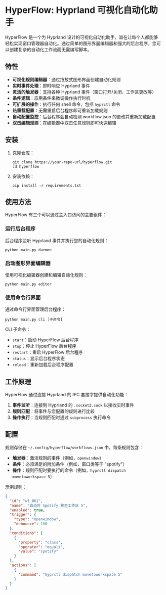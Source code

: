 # HyperFlow: Hyprland 可视化自动化助手

HyperFlow 是一个为 Hyprland 设计的可视化自动化助手，旨在让每个人都能够轻松实现窗口管理器自动化。通过简单的图形界面编辑器和强大的后台程序，您可以创建复杂的自动化工作流而无需编写脚本。

## 特性

- **可视化规则编辑器**：通过拖放式图形界面创建自动化规则
- **实时事件处理**：即时响应 Hyprland 事件
- **灵活的触发器**：支持各种 Hyprland 事件（窗口打开/关闭、工作区更改等）
- **条件逻辑**：应用条件来微调操作执行时机
- **可扩展的操作**：执行任何 shell 命令，包括 `hyprctl` 命令
- **热重载配置**：无需重启后台程序即可重新加载规则
- **自动配置监控**：后台程序会自动检测 workflow.json 的更改并重新加载配置
- **双击编辑规则**：在编辑器中双击任意规则即可快速编辑

## 安装

1. 克隆仓库：
   ```
   git clone https://your-repo-url/hyperflow.git
   cd hyperflow
   ```

2. 安装依赖：
   ```
   pip install -r requirements.txt
   ```

## 使用方法

HyperFlow 有三个可以通过主入口访问的主要组件：

### 运行后台程序

后台程序监听 Hyprland 事件并执行您的自动化规则：

```
python main.py daemon
```

### 启动图形界面编辑器

使用可视化编辑器创建和编辑自动化规则：

```
python main.py editor
```

### 使用命令行界面

通过命令行界面管理后台程序：

```
python main.py cli [子命令]
```

CLI 子命令：
- `start`：启动 HyperFlow 后台程序
- `stop`：停止 HyperFlow 后台程序
- `restart`：重启 HyperFlow 后台程序
- `status`：显示后台程序状态
- `reload`：重新加载后台程序配置

## 工作原理

HyperFlow 通过连接 Hyprland 的 IPC 套接字提供自动化功能：

1. **事件监听**：连接到 Hyprland 的 `.socket2.sock` 以接收实时事件
2. **规则匹配**：将事件与您配置的规则进行比较
3. **操作执行**：当规则匹配时通过 `subprocess` 执行命令

## 配置

规则存储在 `~/.config/hyperflow/workflows.json` 中。每条规则包含：

- **触发器**：激活规则的事件（例如，`openwindow`）
- **条件**：必须满足的附加条件（例如，窗口类等于 "spotify"）
- **操作**：规则匹配时要执行的命令（例如，`hyprctl dispatch movetoworkspace 5`）

示例规则：
```json
{
  "id": "wf_001",
  "name": "自动将 Spotify 移至工作区 5",
  "enabled": true,
  "trigger": {
    "type": "openwindow",
    "debounce": 100
  },
  "conditions": [
    {
      "property": "class",
      "operator": "equals",
      "value": "spotify"
    }
  ],
  "actions": [
    {
      "command": "hyprctl dispatch movetoworkspace 5"
    }
  ]
}
```